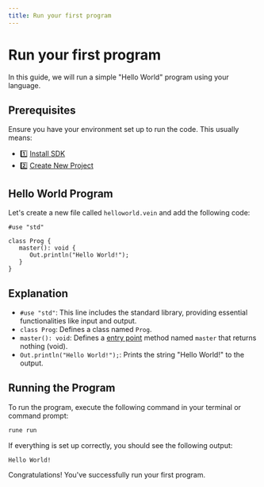 ```yaml
---
title: Run your first program
---
```


# Run your first program


In this guide, we will run a simple "Hello World" program using your language.

## Prerequisites

Ensure you have your environment set up to run the code. This usually means:
- 1️⃣ [Install SDK](/install.md)
- 2️⃣ [Create New Project](/newproject.md)


## Hello World Program

Let's create a new file called `helloworld.vein` and add the following code:

```vein
#use "std"

class Prog {
   master(): void {
      Out.println("Hello World!");
   }
}
```

## Explanation

- `#use "std"`: This line includes the standard library, providing essential functionalities like input and output.
- `class Prog`: Defines a class named `Prog`.
- `master(): void`: Defines a [entry point](https://en.wikipedia.org/wiki/Entry_point) method named `master` that returns nothing (void).
- `Out.println("Hello World!");`: Prints the string "Hello World!" to the output.

## Running the Program

To run the program, execute the following command in your terminal or command prompt:

```sh
rune run
```

If everything is set up correctly, you should see the following output:

```
Hello World!
```

Congratulations! You've successfully run your first program.